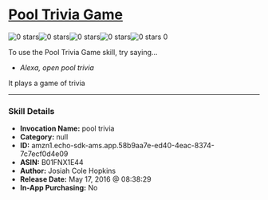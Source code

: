 # [Pool Trivia Game](http://alexa.amazon.com/#skills/amzn1.echo-sdk-ams.app.58b9aa7e-ed40-4eac-8374-7c7ecf0d4e09)
![0 stars](../../images/ic_star_border_black_18dp_1x.png)![0 stars](../../images/ic_star_border_black_18dp_1x.png)![0 stars](../../images/ic_star_border_black_18dp_1x.png)![0 stars](../../images/ic_star_border_black_18dp_1x.png)![0 stars](../../images/ic_star_border_black_18dp_1x.png) 0

To use the Pool Trivia Game skill, try saying...

* *Alexa, open pool trivia*

It plays a game of trivia

***

### Skill Details

* **Invocation Name:** pool trivia
* **Category:** null
* **ID:** amzn1.echo-sdk-ams.app.58b9aa7e-ed40-4eac-8374-7c7ecf0d4e09
* **ASIN:** B01FNX1E44
* **Author:** Josiah Cole Hopkins
* **Release Date:** May 17, 2016 @ 08:38:29
* **In-App Purchasing:** No
